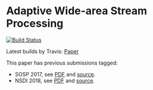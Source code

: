 # Adaptive Wide-area Stream Processing

[![Build Status][travis]](https://travis-ci.com/awstream/paper)

Latest builds by Travis: [Paper](paper)

This paper has previous submissions tagged:

- SOSP 2017, see [PDF][sosp-pdf] and [source][sosp-tag].
- NSDI 2018, see [PDF][nsdi-pdf] and [source][nsdi-tag].

<!-- links -->
[paper]: https://awstream.github.io/paper/awstream.pdf
[sosp-tag]: https://github.com/awstream/paper/tree/sosp17
[sosp-pdf]: https://github.com/awstream/paper/blob/pdfs/sosp17.pdf
[nsdi-tag]: https://github.com/awstream/paper/tree/nsdi18
[nsdi-pdf]: https://github.com/awstream/paper/blob/pdfs/nsdi18.pdf
[travis]: https://travis-ci.org/awstream/paper.svg?branch=master
